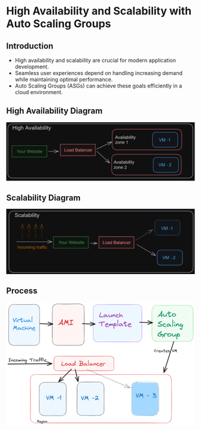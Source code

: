 # High Availability and Scalability with Auto Scaling Groups

## Introduction

- High availability and scalability are crucial for modern application development.
- Seamless user experiences depend on handling increasing demand while maintaining optimal performance.
- Auto Scaling Groups (ASGs) can achieve these goals efficiently in a cloud environment.

## High Availability Diagram

![ASG diagram (HA).png](images%2FASG%20diagram%20%28HA%29.png)


## Scalability Diagram

![ASG diagram(s).png](images%2FASG%20diagram%28s%29.png)

## Process

![diagram of AWS.png](images%2Fdiagram%20of%20AWS.png)
